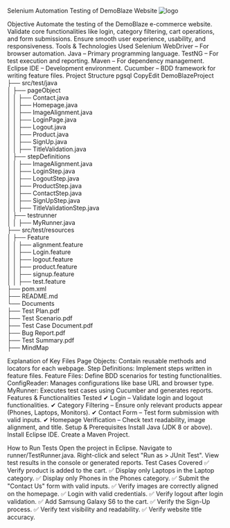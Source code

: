 Selenium Automation Testing of DemoBlaze Website
![logo](https://github.com/user-attachments/assets/f3f7ec3f-33a1-456a-8633-1a85789e383c)

Objective
Automate the testing of the DemoBlaze e-commerce website.
Validate core functionalities like login, category filtering, cart operations, and form submissions.
Ensure smooth user experience, usability, and responsiveness.
Tools & Technologies Used
Selenium WebDriver – For browser automation.
Java – Primary programming language.
TestNG – For test execution and reporting.
Maven – For dependency management.
Eclipse IDE – Development environment.
Cucumber – BDD framework for writing feature files.
Project Structure
pgsql
CopyEdit
DemoBlazeProject  
├── src/test/java  
│   ├── pageObject  
│   │   ├── Contact.java  
│   │   ├── Homepage.java  
│   │   ├── ImageAlignment.java  
│   │   ├── LoginPage.java  
│   │   ├── Logout.java  
│   │   ├── Product.java  
│   │   ├── SignUp.java  
│   │   ├── TitleValidation.java  
│   ├── stepDefinitions  
│   │   ├── ImageAlignment.java  
│   │   ├── LoginStep.java  
│   │   ├── LogoutStep.java  
│   │   ├── ProductStep.java  
│   │   ├── ContactStep.java  
│   │   ├── SignUpStep.java  
│   │   ├── TitleValidationStep.java  
│   ├── testrunner  
│   │   ├── MyRunner.java  
├── src/test/resources  
│   ├── Feature  
│   │   ├── alignment.feature  
│   │   ├── Login.feature  
│   │   ├── logout.feature  
│   │   ├── product.feature  
│   │   ├── signup.feature  
│   │   ├── test.feature  
├── pom.xml  
├── README.md  
└── Documents  
    ├── Test Plan.pdf  
    ├── Test Scenario.pdf  
    ├── Test Case Document.pdf  
    ├── Bug Report.pdf  
    ├── Test Summary.pdf  
    ├── MindMap  

Explanation of Key Files
Page Objects: Contain reusable methods and locators for each webpage.
Step Definitions: Implement steps written in feature files.
Feature Files: Define BDD scenarios for testing functionalities.
ConfigReader: Manages configurations like base URL and browser type.
MyRunner: Executes test cases using Cucumber and generates reports.
Features & Functionalities Tested
✔ Login – Validate login and logout functionalities.
✔ Category Filtering – Ensure only relevant products appear (Phones, Laptops, Monitors).
✔ Contact Form – Test form submission with valid inputs.
✔ Homepage Verification – Check text readability, image alignment, and title.
Setup & Prerequisites
Install Java (JDK 8 or above).
Install Eclipse IDE.
Create a Maven Project.

How to Run Tests
Open the project in Eclipse.
Navigate to runner/TestRunner.java.
Right-click and select "Run as > JUnit Test".
View test results in the console or generated reports.
Test Cases Covered
✅ Verify product is added to the cart.
✅ Display only Laptops in the Laptop category.
✅ Display only Phones in the Phones category.
✅ Submit the "Contact Us" form with valid inputs.
✅ Verify images are correctly aligned on the homepage.
✅ Login with valid credentials.
✅ Verify logout after login validation.
✅ Add Samsung Galaxy S6 to the cart.
✅ Verify the Sign-Up process.
✅ Verify text visibility and readability.
✅ Verify website title accuracy.



